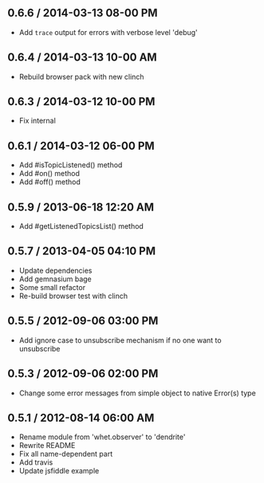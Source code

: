 ## 0.6.6 / 2014-03-13 08-00 PM

 - Add `trace` output for errors with verbose level 'debug'

## 0.6.4 / 2014-03-13 10-00 AM

  - Rebuild browser pack with new clinch

## 0.6.3 / 2014-03-12 10-00 PM

  - Fix internal

## 0.6.1 / 2014-03-12 06-00 PM

  - Add #isTopicListened() method
  - Add #on() method
  - Add #off() method

## 0.5.9 / 2013-06-18 12:20 AM

  - Add #getListenedTopicsList() method

## 0.5.7 / 2013-04-05 04:10 PM

  - Update dependencies
  - Add gemnasium bage
  - Some small refactor
  - Re-build browser test with clinch

## 0.5.5 / 2012-09-06 03:00 PM

  - Add ignore case to unsubscribe mechanism if no one want to unsubscribe

## 0.5.3 / 2012-09-06 02:00 PM

  - Change some error messages from simple object to native Error(s) type

## 0.5.1 / 2012-08-14 06:00 AM

  - Rename module from 'whet.observer' to 'dendrite'
  - Rewrite README
  - Fix all name-dependent part
  - Add travis
  - Update jsfiddle example
